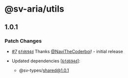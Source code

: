 # @sv-aria/utils

## 1.0.1

### Patch Changes

-   [#7](https://github.com/NaviTheCoderboi/sv-aria/pull/7) [`6fd694d`](https://github.com/NaviTheCoderboi/sv-aria/commit/6fd694ded7bd3ef161a20ab967d32066201c4bee) Thanks [@NaviTheCoderboi](https://github.com/NaviTheCoderboi)! - initial release

-   Updated dependencies [[`6fd694d`](https://github.com/NaviTheCoderboi/sv-aria/commit/6fd694ded7bd3ef161a20ab967d32066201c4bee)]:
    -   @sv-types/shared@1.0.1
